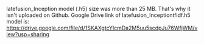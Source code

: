 latefusion_Inception model (.h5) size was more than 25 MB. That's why it isn't uploaded on Github. Google Drive link of latefusion_Inceptiontfidf.h5 model is: https://drive.google.com/file/d/1SKAXgtcYIcmDa2M5uu5scdpJu76WfjWM/view?usp=sharing 
